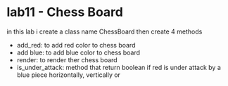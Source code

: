 # lab11 - Chess Board

in this lab i create a class name ChessBoard
then create 4 methods 
* add_red: to add red color to chess board
* add blue: to add blue color to chess board
* render: to render ther chess board
* is_under_attack: method that return boolean if red is under attack by a blue piece horizontally, vertically or
